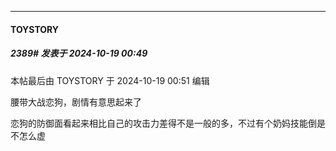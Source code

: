 ﻿
*****

####  TOYSTORY  
##### 2389#       发表于 2024-10-19 00:49

 本帖最后由 TOYSTORY 于 2024-10-19 00:51 编辑 

腰带大战恋狗，剧情有意思起来了

恋狗的防御面看起来相比自己的攻击力差得不是一般的多，不过有个奶妈技能倒是不怎么虚

